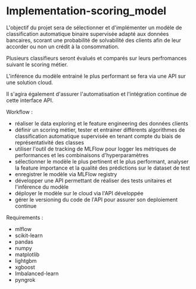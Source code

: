 # Implementation-scoring_model

L'objectif du projet sera de sélectionner et d'implémenter un modèle de classification automatique binaire supervisée adapté aux données bancaires, scorant une probabilité de solvabilité des clients afin de leur accorder ou non un crédit à la consommation.

Plusieurs classifieurs seront évalués et comparés sur leurs perfromances suivant le scoring métier.

L'inférence du modèle entrainé le plus performant se fera via une API sur une solution cloud.

Il s'agira également d'assurer l'automatisation et l'intégration continue de cette interface API.

Workflow :

- réaliser le data exploring et le feature engineering des données clients
- définir un scoring métier, tester et entrainer différents algorithmes de classification automatique supervisée en tenant compte du biais de représentativité des classes
- utiliser l'outil de tracking de MLFlow pour logger les métriques de performances et les combinaisons d'hyperparamètres 
- sélectionner le modèle le plus pertinent et le plus performant, analyser la feature importance et la qualité des prédictions sur le dataset de test
- enregistrer le modèle via MLFlow registry
- développer une API permettant de réaliser des tests unitaires et l'inférence du modèle
- déployer le modèle sur le cloud via l'API développée
- gérer le versioning du code de l'API pour assurer son deploiement continue

Requirements :

- mlflow
- scikit-learn
- pandas
- numpy
- matplotlib
- lightgbm
- xgboost
- Imbalanced-learn
- pyngrok
